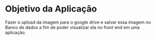 # Objetivo da Aplicação
Fazer o upload da imagem para o google drive e salvar essa imagem no Banco de dados a fim de poder visualizar ela no front end em uma aplicação.

